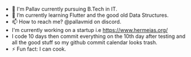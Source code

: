 - 👋 I'm Pallav currently pursuing B.Tech in IT.
- 🌱 I’m currently learning Flutter and the good old Data Structures.
- 📫 How to reach me? @pallavmid on discord.
- I'm currently working on a startup i.e https://www.hermeias.org/ 
- I code 10 days then commit everything on the 10th day after testing and all the good stuff so my github commit calendar looks trash.
- ⚡ Fun fact: I can cook.
<!---
Pallav0099/Pallav0099 is a ✨ special ✨ repository because its `README.md` (this file) appears on your GitHub profile.
You can click the Preview link to take a look at your changes.
--->
